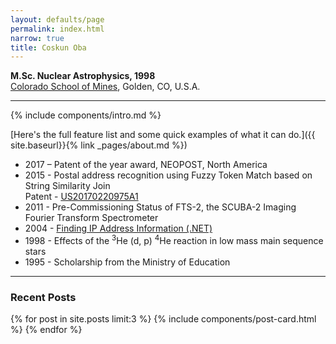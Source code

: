 ```yaml
---
layout: defaults/page
permalink: index.html
narrow: true
title: Coskun Oba
---
```


**M.Sc. Nuclear Astrophysics, 1998**  
[Colorado School of Mines](https://www.mines.edu/), Golden, CO, U.S.A.

<hr />

{% include components/intro.md %}

[Here's the full feature list and some quick examples of what it can do.]({{ site.baseurl}}{% link _pages/about.md %})

* 2017 – Patent of the year award, NEOPOST, North America 
* 2015 - Postal address recognition using Fuzzy Token Match based on String Similarity Join  
         Patent - [US20170220975A1](http://appft.uspto.gov/netacgi/nph-Parser?Sect1=PTO1&Sect2=HITOFF&p=1&u=/netahtml/PTO/srchnum.html&r=1&f=G&l=50&d=PG01&s1=20170220975.PGNR.)    
* 2011 - Pre-Commissioning Status of FTS-2, the SCUBA-2 Imaging Fourier Transform Spectrometer
* 2004 - [Finding IP Address Information (.NET)](https://www.codeproject.com/Articles/5657/Finding-IP-Address-Information)
* 1998 - Effects of the   <sup>3</sup>He (d, p) <sup>4</sup>He reaction in low mass main sequence stars
* 1995 - Scholarship from the Ministry of Education



<hr />

### Recent Posts

{% for post in site.posts limit:3 %}
{% include components/post-card.html %}
{% endfor %}


